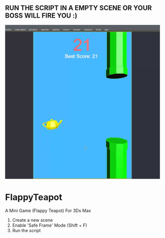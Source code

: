 ## RUN THE SCRIPT IN A EMPTY SCENE OR YOUR BOSS WILL FIRE YOU :)
![](img/game-play.jpg)
# FlappyTeapot
A Mini Game (Flappy Teapot) For 3Ds Max

1. Create a new scene
2. Enable 'Safe Frame' Mode (Shift + F)
3. Run the script
